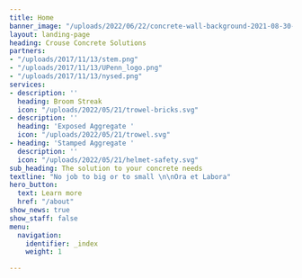 ```yaml
---
title: Home
banner_image: "/uploads/2022/06/22/concrete-wall-background-2021-08-30-09-51-36-utc.png"
layout: landing-page
heading: Crouse Concrete Solutions
partners:
- "/uploads/2017/11/13/stem.png"
- "/uploads/2017/11/13/UPenn_logo.png"
- "/uploads/2017/11/13/nysed.png"
services:
- description: ''
  heading: Broom Streak
  icon: "/uploads/2022/05/21/trowel-bricks.svg"
- description: ''
  heading: 'Exposed Aggregate '
  icon: "/uploads/2022/05/21/trowel.svg"
- heading: 'Stamped Aggregate '
  description: ''
  icon: "/uploads/2022/05/21/helmet-safety.svg"
sub_heading: The solution to your concrete needs
textline: "No job to big or to small \n\nOra et Labora"
hero_button:
  text: Learn more
  href: "/about"
show_news: true
show_staff: false
menu:
  navigation:
    identifier: _index
    weight: 1

---
```


